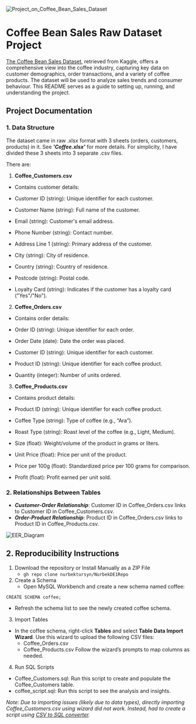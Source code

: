![Project_on_Coffee_Bean_Sales_Dataset](https://github.com/user-attachments/assets/625435f4-ff55-43fe-9e86-d7bdf242ac4a)
# Coffee Bean Sales Raw Dataset Project

[The Coffee Bean Sales Dataset](https://www.kaggle.com/datasets/saadharoon27/coffee-bean-sales-raw-dataset), retrieved from Kaggle, offers a comprehensive view into the coffee industry, capturing key data on customer demographics, order transactions, and a variety of coffee products. 
The dataset will be used to analyze sales trends and consumer behaviour. This README serves as a guide to setting up, running, and understanding the project.

## Project Documentation

### 1. Data Structure

The dataset came in raw .xlsx format with 3 sheets (orders, customers, products) in it. See ***'Coffee.xlsx'*** for more details. For simplicity, I have divided these 3 sheets into 3 separate .csv files.

There are:
1. **Coffee_Customers.csv**
  - Contains customer details:

  - Customer ID (string): Unique identifier for each customer.
  - Customer Name (string): Full name of the customer.
  - Email (string): Customer's email address.
  - Phone Number (string): Contact number.
  - Address Line 1 (string): Primary address of the customer.
  - City (string): City of residence.
  - Country (string): Country of residence.
  - Postcode (string): Postal code.
  - Loyalty Card (string): Indicates if the customer has a loyalty card ("Yes"/"No").
  
2. **Coffee_Orders.csv**
  - Contains order details:

  - Order ID (string): Unique identifier for each order.
  - Order Date (date): Date the order was placed.
  - Customer ID (string): Unique identifier for each customer.
  - Product ID (string): Unique identifier for each coffee product.
  - Quantity (integer): Number of units ordered.
3. **Coffee_Products.csv**
  - Contains product details:
  
  - Product ID (string): Unique identifier for each coffee product.
  - Coffee Type (string): Type of coffee (e.g., “Ara”).
  - Roast Type (string): Roast level of the coffee (e.g., Light, Medium).
  - Size (float): Weight/volume of the product in grams or liters.
  - Unit Price (float): Price per unit of the product.
  - Price per 100g (float): Standardized price per 100 grams for comparison.
  - Profit (float): Profit earned per unit sold.

### 2. Relationships Between Tables

- ***Customer-Order Relationship***: Customer ID in Coffee_Orders.csv links to Customer ID in Coffee_Customers.csv.
- ***Order-Product Relationship***: Product ID in Coffee_Orders.csv links to Product ID in Coffee_Products.csv.

![EER_Diagram](https://github.com/user-attachments/assets/fc48f4a6-9ee1-4360-b328-6d09b2113ece)

## 2. Reproducibility Instructions

1. Download the repository or Install Manually as a ZIP File
   - ```gh repo clone nurbektursyn/NurbekDE1Repo```
2. Create a Schema
   - Open MySQL Workbench and create a new schema named coffee:
     
```CREATE SCHEMA coffee;```
  - Refresh the schema list to see the newly created coffee schema.
3. Import Tables
  - In the coffee schema, right-click **Tables** and select **Table Data Import Wizard**. Use this wizard to upload the following CSV files:
    - Coffee_Orders.csv
    - Coffee_Products.csv
  Follow the wizard’s prompts to map columns as needed.
4. Run SQL Scripts
  - Coffee_Customers.sql: Run this script to create and populate the Coffee_Customers table.
  - coffee_script.sql: Run this script to see the analysis and insights.

*Note: Due to importing issues (likely due to data types), directly importing Coffee_Customers.csv using wizard did not work. Instead, had to create a script using [CSV to SQL converter](https://www.convertcsv.com/csv-to-sql.htm).*
